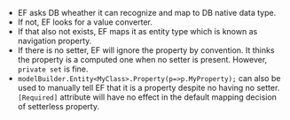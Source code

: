 -   EF asks DB wheather it can recognize and map to DB native data type.
-   If not, EF looks for a value converter.
-   If that also not exists, EF maps it as entity type which is known as navigation property.
-   If there is no setter, EF will ignore the property by convention. It thinks the property is a computed one when no setter is present. However, `private set` is fine.
-   `modelBuilder.Entity<MyClass>.Property(p=>p.MyProperty);` can also be used to manually tell EF that it is a property despite no having no setter. `[Required]` attribute will have no effect in the default mapping decision of setterless property.
